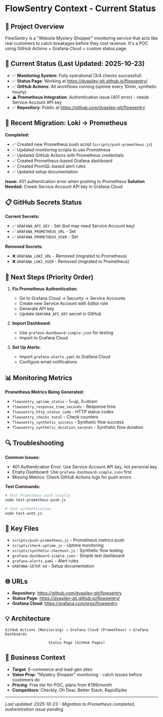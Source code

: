 # FlowSentry Context - Current Status

## 🎯 **Project Overview**
FlowSentry is a "Website Mystery Shopper" monitoring service that acts like real customers to catch breakages before they cost revenue. It's a POC using GitHub Actions + Grafana Cloud + custom status page.

## 🚀 **Current Status (Last Updated: 2025-10-23)**
- ✅ **Monitoring System**: Fully operational (3/4 checks successful)
- ✅ **Status Page**: Working at https://dvasilev-git.github.io/flowsentry/
- ✅ **GitHub Actions**: All workflows running (uptime every 10min, synthetic hourly)
- ⚠️ **Prometheus Integration**: Authentication issue (401 error) - needs Service Account API key
- ✅ **Repository**: Public at https://github.com/dvasilev-git/flowsentry

## 🔧 **Recent Migration: Loki → Prometheus**
**Completed:**
- ✅ Created new Prometheus push script (`scripts/push-prometheus.js`)
- ✅ Updated monitoring scripts to use Prometheus
- ✅ Updated GitHub Actions with Prometheus credentials
- ✅ Created Prometheus-based Grafana dashboard
- ✅ Created PromQL-based alert rules
- ✅ Updated setup documentation

**Issue:** 401 authentication error when pushing to Prometheus
**Solution Needed:** Create Service Account API key in Grafana Cloud

## 📋 **GitHub Secrets Status**
**Current Secrets:**
- ✅ `GRAFANA_API_KEY` - Set (but may need Service Account key)
- ✅ `GRAFANA_PROMETHEUS_URL` - Set
- ✅ `GRAFANA_PROMETHEUS_USER` - Set

**Removed Secrets:**
- ❌ `GRAFANA_LOKI_URL` - Removed (migrated to Prometheus)
- ❌ `GRAFANA_LOKI_USER` - Removed (migrated to Prometheus)

## 🎯 **Next Steps (Priority Order)**
1. **Fix Prometheus Authentication**:
   - Go to Grafana Cloud → Security → Service Accounts
   - Create new Service Account with Editor role
   - Generate API key
   - Update `GRAFANA_API_KEY` secret in GitHub

2. **Import Dashboard**:
   - Use `grafana-dashboard-simple.json` for testing
   - Import to Grafana Cloud

3. **Set Up Alerts**:
   - Import `grafana-alerts.yaml` to Grafana Cloud
   - Configure email notifications

## 📊 **Monitoring Metrics**
**Prometheus Metrics Being Generated:**
- `flowsentry_uptime_status` - 1=up, 0=down
- `flowsentry_response_time_seconds` - Response time
- `flowsentry_http_status_code` - HTTP status codes
- `flowsentry_checks_total` - Check counters
- `flowsentry_synthetic_success` - Synthetic flow success
- `flowsentry_synthetic_duration_seconds` - Synthetic flow duration

## 🔍 **Troubleshooting**
**Common Issues:**
- 401 Authentication Error: Use Service Account API key, not personal key
- Empty Dashboard: Use `grafana-dashboard-simple.json` first
- Missing Metrics: Check GitHub Actions logs for push errors

**Test Commands:**
```bash
# Test Prometheus push locally
node test-prometheus-push.js

# Test authentication
node test-auth.js
```

## 📁 **Key Files**
- `scripts/push-prometheus.js` - Prometheus metrics push
- `scripts/check-uptime.js` - Uptime monitoring
- `scripts/synthetic-checkout.js` - Synthetic flow testing
- `grafana-dashboard-simple.json` - Simple test dashboard
- `grafana-alerts.yaml` - Alert rules
- `GRAFANA-SETUP.md` - Setup documentation

## 🌐 **URLs**
- **Repository**: https://github.com/dvasilev-git/flowsentry
- **Status Page**: https://dvasilev-git.github.io/flowsentry/
- **Grafana Cloud**: https://grafana.com/orgs/flowsentry

## 💡 **Architecture**
```
GitHub Actions (Monitoring) → Grafana Cloud (Prometheus) → Grafana Dashboards
                         ↓
                    Status Page (GitHub Pages)
```

## 🎯 **Business Context**
- **Target**: E-commerce and lead-gen sites
- **Value Prop**: "Mystery Shopper" monitoring - catch issues before customers do
- **Pricing**: Free tier for POC, plans from €199/month
- **Competitors**: Checkly, Oh Dear, Better Stack, RapidSpike

---
*Last updated: 2025-10-23 - Migration to Prometheus completed, authentication issue pending*
